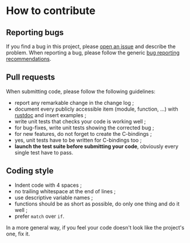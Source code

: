 # How to contribute


## Reporting bugs

If you find a bug in this project, please [open an issue](https://github.com/ThinkAlexandria/BoringAuth/issues) and describe the problem. When reporting a bug, please follow the generic [bug reporting recommendations](http://www.chiark.greenend.org.uk/~sgtatham/bugs.html).


## Pull requests

When submitting code, please follow the following guidelines:

- report any remarkable change in the change log ;
- document every publicly accessible item (module, function, …) with [rustdoc](https://doc.rust-lang.org/book/documentation.html) and insert examples ;
- write unit tests that checks your code is working well ;
- for bug-fixes, write unit tests showing the corrected bug ;
- for new features, do not forget to create the C-bindings ;
- yes, unit tests have to be written for C-bindings too ;
- **launch the test suite before submitting your code**, obviously every single test have to pass.

## Coding style

- Indent code with 4 spaces ;
- no trailing whitespace at the end of lines ;
- use descriptive variable names ;
- functions should be as short as possible, do only one thing and do it well ;
- prefer `match` over `if`.

In a more general way, if you feel your code doesn't look like the project's one, fix it.
